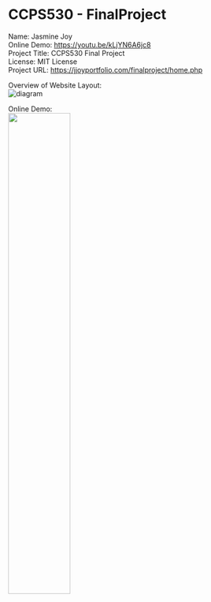 # CCPS530 - FinalProject

Name: Jasmine Joy <br>
Online Demo: https://youtu.be/kLjYN6A6jc8 <br>
Project Title: CCPS530 Final Project<br>
License: MIT License<br>
Project URL: https://jjoyportfolio.com/finalproject/home.php <br>

Overview of Website Layout:<br>
![diagram](https://user-images.githubusercontent.com/55416635/70406282-39372100-1a0e-11ea-9614-fcd295483e75.png)

Online Demo:<br>
[<img src="https://user-images.githubusercontent.com/55416635/88488988-5437b080-cf5f-11ea-8b6f-282e34cee3eb.png" width="50%">](https://youtu.be/kLjYN6A6jc8 )


